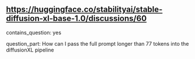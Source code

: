 ## https://huggingface.co/stabilityai/stable-diffusion-xl-base-1.0/discussions/60

contains_question: yes

question_part: How can I pass the full prompt longer than 77 tokens into the diffusionXL pipeline